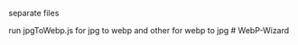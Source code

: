 <!--  -->
separate files <br/>

run jpgToWebp.js for jpg to webp and other for webp to jpg
#   W e b P - W i z a r d 
 
 
